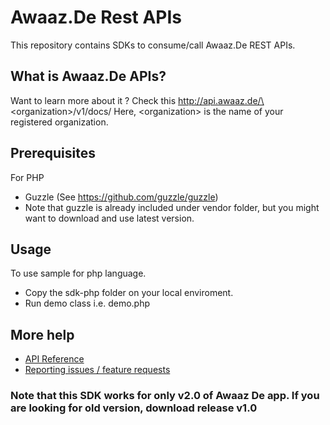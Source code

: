 # Awaaz.De Rest APIs

This repository contains SDKs to consume/call Awaaz.De REST APIs.


## What is  Awaaz.De APIs?

Want to learn more about it ? Check this http://api.awaaz.de/\<organization\>/v1/docs/
Here, \<organization\> is the name of your registered organization.


## Prerequisites

For PHP
   * Guzzle (See https://github.com/guzzle/guzzle)
   * Note that guzzle is already included under vendor folder, but you might want to download and use latest version.
   
    
## Usage

To use sample for php language.

   * Copy the sdk-php folder on your local enviroment.
   * Run demo class i.e. demo.php


## More help

   * [API Reference](http://api.awaaz.de/<organization>/v1/docs/)
   * [Reporting issues / feature requests](https://github.com/nikhiln/awaazde-api-client/issues)

### Note that this SDK works for only v2.0 of Awaaz De app. If you are looking for old version, download release v1.0
